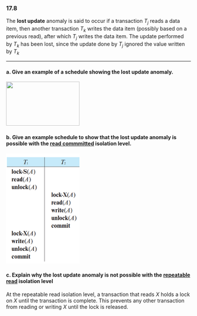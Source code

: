 ### 17.8

The **lost update** anomaly is said to occur if a transaction $T_j$ reads a data item, then another transaction $T_k$ writes the data item (possibly based on a previous read), after which $T_j$ writes the data item. The update performed by $T_k$ has been lost, since the update done by $T_j$ ignored the value written by $T_k$

---

#### a. Give an example of a schedule showing the lost update anomaly.
<img src="image-1.png" width="200" height="120"/>


#### b. Give an example schedule to show that the lost update anomaly is possible with the <u>read commmitted</u> isolation level.

<img src="image-3.png" width="200" height="300"/>


#### c. Explain why the lost update anomaly is not possible with the <u>repeatable read</u> isolation level

At the repeatable read isolation level, a transaction that reads $X$ holds a lock on $X$ until the transaction is complete. This prevents any other transaction from reading or writing $X$ until the lock is released.